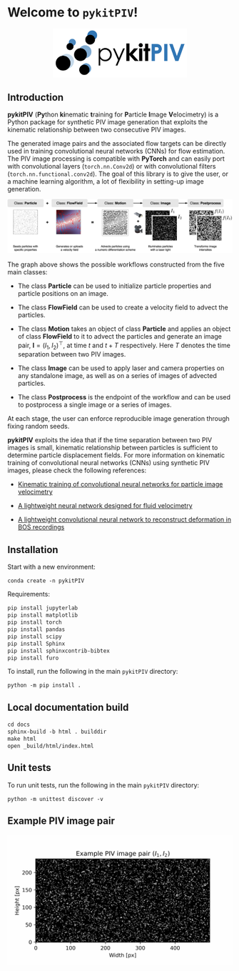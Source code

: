 # Welcome to `pykitPIV`!

<p align="center">
    <img src="docs/images/pykitPIV-logo.png" width="300">
</p>

## Introduction

**pykitPIV** (**Py**thon **ki**nematic **t**raining for **P**article **I**mage **V**elocimetry) is a Python 
package for synthetic PIV image generation that exploits the kinematic relationship between two consecutive PIV images.

The generated image pairs and the associated flow targets can be directly used in training convolutional neural networks 
(CNNs) for flow estimation.
The PIV image processing is compatible with **PyTorch** and can easily port with convolutional layers 
(``torch.nn.Conv2d``) or with convolutional filters (``torch.nn.functional.conv2d``). The goal of this library is to 
give the user, or a machine learning algorithm, a lot of flexibility in setting-up image generation.

<p align="center">
    <img src="docs/images/pykitPIV-workflow.svg" width="800">
</p>

The graph above shows the possible workflows constructed from the five main classes:

- The class **Particle** can be used to initialize particle properties and particle positions on an image.

- The class **FlowField** can be used to create a velocity field to advect the particles.

- The class **Motion** takes an object of class **Particle** and applies an object of class **FlowField** to it to
  advect the particles and generate an image pair, $\mathbf{I} = (I_1, I_2)^{\top}$, at time $t$ and
  $t + T$ respectively. Here $T$ denotes the time separation between two PIV images.

- The class **Image** can be used to apply laser and camera properties on any standalone image, as well as on a series of images of advected particles.

- The class **Postprocess** is the endpoint of the workflow and can be used to postprocess a single image or a series of images.

At each stage, the user can enforce reproducible image generation through fixing random seeds.

**pykitPIV** exploits the idea that if the time separation between two PIV images is small,
kinematic relationship between particles is sufficient to determine particle displacement fields.
For more information on kinematic training of convolutional neural networks (CNNs) using synthetic PIV images, please
check the following references:

- [Kinematic training of convolutional neural networks for particle image velocimetry](https://iopscience.iop.org/article/10.1088/1361-6501/ac8fae/meta)

- [A lightweight neural network designed for fluid velocimetry](https://link.springer.com/article/10.1007/s00348-023-03695-8)

- [A lightweight convolutional neural network to reconstruct deformation in BOS recordings](https://link.springer.com/article/10.1007/s00348-023-03618-7)


## Installation

Start with a new environment:

```
conda create -n pykitPIV
```

Requirements:

```
pip install jupyterlab
pip install matplotlib
pip install torch
pip install pandas
pip install scipy
pip install Sphinx
pip install sphinxcontrib-bibtex
pip install furo
```

To install, run the following in the main ``pykitPIV`` directory:

```
python -m pip install .
```

## Local documentation build

```
cd docs
sphinx-build -b html . builddir
make html
open _build/html/index.html
```

## Unit tests

To run unit tests, run the following in the main ``pykitPIV`` directory:

```
python -m unittest discover -v
```

## Example PIV image pair

<p align="center">
    <img src="docs/images/example-image-I1-I2-no-buffer.gif" width="600">
</p>





